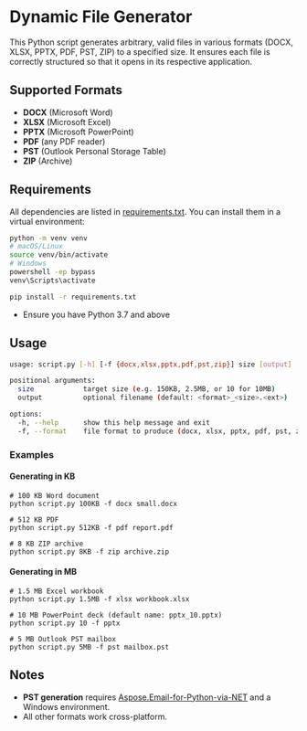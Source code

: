 # Dynamic File Generator

This Python script generates arbitrary, valid files in various formats (DOCX, XLSX, PPTX, PDF, PST, ZIP) to a specified size. It ensures each file is correctly structured so that it opens in its respective application.

## Supported Formats

* **DOCX** (Microsoft Word)
* **XLSX** (Microsoft Excel)
* **PPTX** (Microsoft PowerPoint)
* **PDF** (any PDF reader)
* **PST** (Outlook Personal Storage Table)
* **ZIP** (Archive)

## Requirements

All dependencies are listed in [requirements.txt](requirements.txt). You can install them in a virtual environment:

```bash
python -m venv venv
# macOS/Linux
source venv/bin/activate
# Windows
powershell -ep bypass
venv\Scripts\activate

pip install -r requirements.txt
```

- Ensure you have Python 3.7 and above  

## Usage

```bash
usage: script.py [-h] [-f {docx,xlsx,pptx,pdf,pst,zip}] size [output]

positional arguments:
  size            target size (e.g. 150KB, 2.5MB, or 10 for 10MB)
  output          optional filename (default: <format>_<size>.<ext>)

options:
  -h, --help      show this help message and exit
  -f, --format    file format to produce (docx, xlsx, pptx, pdf, pst, zip) (default: docx)
```

### Examples

#### Generating in KB

```
# 100 KB Word document
python script.py 100KB -f docx small.docx

# 512 KB PDF
python script.py 512KB -f pdf report.pdf

# 8 KB ZIP archive
python script.py 8KB -f zip archive.zip
```

#### Generating in MB

```
# 1.5 MB Excel workbook
python script.py 1.5MB -f xlsx workbook.xlsx

# 10 MB PowerPoint deck (default name: pptx_10.pptx)
python script.py 10 -f pptx

# 5 MB Outlook PST mailbox
python script.py 5MB -f pst mailbox.pst
```

## Notes

* **PST generation** requires [Aspose.Email-for-Python-via-NET](https://pypi.org/project/Aspose.Email-for-Python-via-NET/) and a Windows environment.
* All other formats work cross-platform.
